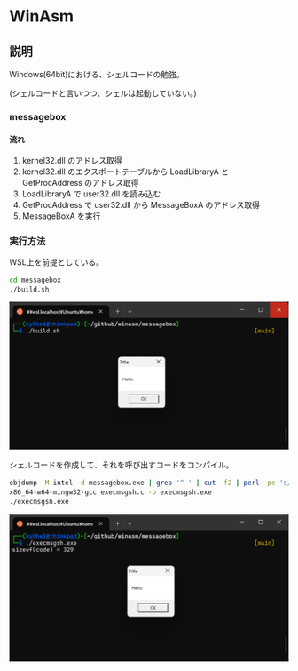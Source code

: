 # WinAsm

## 説明

Windows(64bit)における、シェルコードの勉強。

(シェルコードと言いつつ、シェルは起動していない。)

### messagebox

#### 流れ

1. kernel32.dll のアドレス取得
2. kernel32.dll のエクスポートテーブルから LoadLibraryA と GetProcAddress のアドレス取得
3. LoadLibraryA で user32.dll を読み込む
4. GetProcAddress で user32.dll から MessageBoxA のアドレス取得
5. MessageBoxA を実行

### 実行方法

WSL上を前提としている。

```.sh
cd messagebox
./build.sh
```

![messagebox](./demo/messagebox.png)

シェルコードを作成して、それを呼び出すコードをコンパイル。

```.sh
objdump -M intel -d messagebox.exe | grep '^ ' | cut -f2 | perl -pe 's/(\w{2})\s+/\\x\1/g'
x86_64-w64-mingw32-gcc execmsgsh.c -o execmsgsh.exe
./execmsgsh.exe
```

![execmsgsh](./demo/execmsgsh.png)
